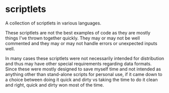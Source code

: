 # scriptlets
A collection of scriptlets in various languages.

These scriptlets are not the best examples of code as they are mostly things I've thrown together quickly.
They may or may not be well commented and they may or may not handle errors or unexpected inputs well.

In many cases these scriptlets were not necessarily intended for distribution and thus may have other special requirements regarding data formats. Since these were mostly designed to save myself time and not intended as anything other than stand-alone scripts for personal use, if it came down to a choice between doing it quick and dirty vs taking the time to do it clean and right, quick and dirty won most of the time.
